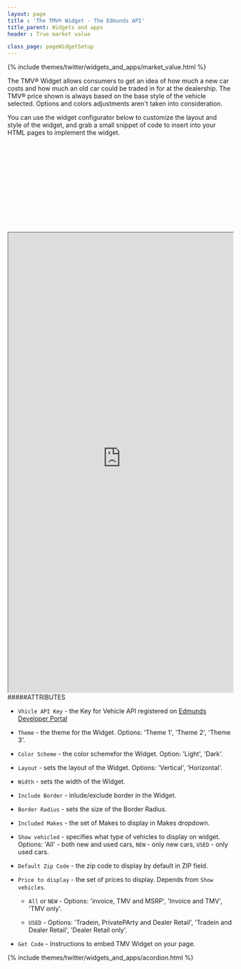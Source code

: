 ```yaml
---
layout: page
title : 'The TMV® Widget - The Edmunds API'
title_parent: Widgets and apps
header : True market value

class_page: pageWidgetSetup
---
```


{% include themes/twitter/widgets_and_apps/market_value.html %}

The TMV® Widget allows consumers to get an idea of how much a new car costs and how much an old car could be traded in for at the dealership. The TMV® price shown is always based on the base style of the vehicle selected. Options and colors adjustments aren't taken into consideration.

You can use the widget configurator below to customize the layout and style of the widget, and grab a small snippet of code to insert into your HTML pages to implement the widget.

<div class="pre-loader" style="height: 200px;">&nbsp;</div>
<iframe src="http://edmundswidgets-staging.herokuapp.com/tmv/v2?portal=true" width="100%" height="1031" align="left" class="iframeWidget">	
</iframe>


#####ATTRIBUTES

* `Vhicle API Key` - the Key for Vehicle API registered on <a class='blueLink' href='http://edmundsapi.github.io' title='Edmunds Developer Portal'>Edmunds Developer Portal</a>
* `Theme` - the theme for the Widget. Options: 'Theme 1', 'Theme 2', 'Theme 3'.
* `Color Scheme` - the color schemefor the Widget. Option: 'Light', 'Dark'.
* `Layout` - sets the layout of the Widget. Options: 'Vertical', 'Horizontal'.
* `Width` - sets the width of the Widget.
* `Include Border` - inlude/exclude border in the Widget.
* `Border Radius` - sets the size of the  Border Radius.
* `Included Makes` - the set of Makes to display in Makes dropdown.
* `Show vehicled` - specifies what type of vehicles to display on widget. Options: 'All' - both new and used cars, `NEW` - only new cars, `USED` - only used cars.
* `Default Zip Code` - the zip code to display by default in ZIP field.
* `Price to display` - the set of prices to display. Depends from `Show vehicles`.

	* `All` or `NEW` - Options: 'invoice, TMV and MSRP', 'Invoice and TMV', 'TMV only'.

	* `USED` - Options: 'Tradein, PrivatePArty and Dealer Retail', 'Tradein and Dealer Retail', 'Dealer Retail only'.

* `Get Code` - Instructions to embed TMV Widget on your page.

{% include themes/twitter/widgets_and_apps/acordion.html %}
